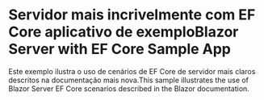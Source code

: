 # <a name="blazor-server-with-ef-core-sample-app"></a><span data-ttu-id="f47bc-101">Servidor mais incrivelmente com EF Core aplicativo de exemplo</span><span class="sxs-lookup"><span data-stu-id="f47bc-101">Blazor Server with EF Core Sample App</span></span>

<span data-ttu-id="f47bc-102">Este exemplo ilustra o uso de cenários de EF Core de servidor mais claros descritos na documentação mais nova.</span><span class="sxs-lookup"><span data-stu-id="f47bc-102">This sample illustrates the use of Blazor Server EF Core scenarios described in the Blazor documentation.</span></span>
